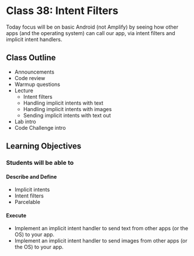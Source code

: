 # Class 38: Intent Filters

 Today focus will be on basic Android (not Amplify) by seeing how other apps (and the operating system) can call our app, via intent filters and implicit intent handlers.

## Class Outline

- Announcements
- Code review
- Warmup questions
- Lecture
  - Intent filters
  - Handling implicit intents with text
  - Handling implicit intents with images
  - Sending implicit intents with text out
- Lab intro
- Code Challenge intro

## Learning Objectives

### Students will be able to

#### Describe and Define

- Implicit intents
- Intent filters
- Parcelable

#### Execute

- Implement an implicit intent handler to send text from other apps (or the OS) to your app.
- Implement an implicit intent handler to send images from other apps (or the OS) to your app.

